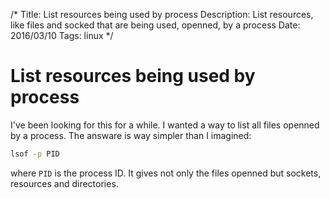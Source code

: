 /*
Title: List resources being used by process
Description: List resources, like files and socked that are being used, openned, by a process
Date: 2016/03/10
Tags: linux
*/

# List resources being used by process

I've been looking for this for a while. I wanted a way to list all files openned
by a process. The answare is way simpler than I imagined:

```bash
lsof -p PID
```

where `PID` is the process ID. It gives not only the files openned but sockets,
resources and directories.
